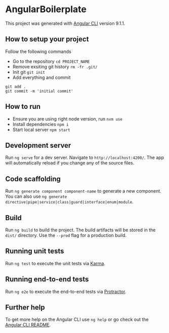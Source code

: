 # AngularBoilerplate

This project was generated with [Angular CLI](https://github.com/angular/angular-cli) version 9.1.1.

## How to setup your project

Follow the following commands


- Go to the repository `cd PROJECT_NAME`
- Remove exsiting git history `rm -fr .git/`
- Init git `git init`
- Add everything and commit 
```
git add .
git commit -m 'initial commit'
```

## How to run

- Ensure you are using right node version, run `nvm use`
- Install dependencies `npm i`
- Start local server `npm start`

## Development server

Run `ng serve` for a dev server. Navigate to `http://localhost:4200/`. The app will automatically reload if you change any of the source files.

## Code scaffolding

Run `ng generate component component-name` to generate a new component. You can also use `ng generate directive|pipe|service|class|guard|interface|enum|module`.

## Build

Run `ng build` to build the project. The build artifacts will be stored in the `dist/` directory. Use the `--prod` flag for a production build.

## Running unit tests

Run `ng test` to execute the unit tests via [Karma](https://karma-runner.github.io).

## Running end-to-end tests

Run `ng e2e` to execute the end-to-end tests via [Protractor](http://www.protractortest.org/).

## Further help

To get more help on the Angular CLI use `ng help` or go check out the [Angular CLI README](https://github.com/angular/angular-cli/blob/master/README.md).
